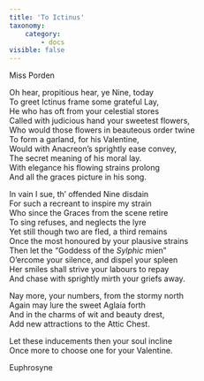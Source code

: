 ```yaml
---
title: 'To Ictinus'
taxonomy:
    category:
        - docs
visible: false
---
```


<div class="author">Miss Porden</div>

Oh hear, propitious hear, ye Nine, today  
To greet Ictinus frame some grateful Lay,  
He who has oft from your celestial stores  
Called with judicious hand your sweetest flowers,  
Who would those flowers in beauteous order twine  
To form a garland, for his Valentine,  
Would with Anacreon’s sprightly ease convey,  
The secret meaning of his moral lay.  
With elegance his flowing strains prolong  
And all the graces picture in his song.  

In vain I sue, th’ offended Nine disdain  
For such a recreant to inspire my strain  
Who since the Graces from the scene retire  
To sing refuses, and neglects the lyre  
Yet still though two are fled, a third remains  
Once the most honoured by your plausive strains  
Then let the “Goddess of the *Sylphic* mien”  
O’ercome your silence, and dispel your spleen  
Her smiles shall strive your labours to repay  
And chase with sprightly mirth your griefs away.

Nay more, your numbers, from the stormy north  
Again may lure the sweet Aglaia forth  
And in the charms of wit and beauty drest,  
Add new attractions to the Attic Chest.  

Let these inducements then your soul incline  
Once more to choose one for your Valentine.

Euphrosyne